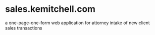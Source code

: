 # sales.kemitchell.com

a one-page-one-form web application for attorney intake of new client sales transactions

